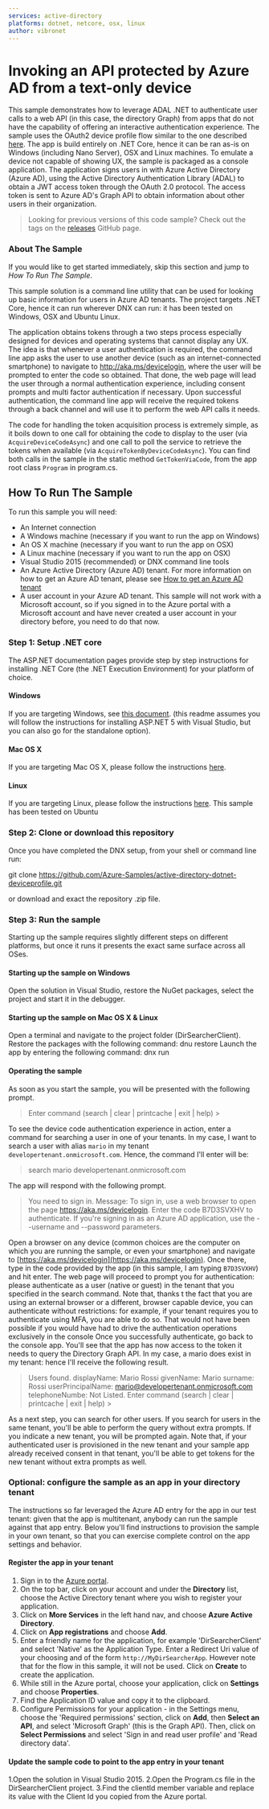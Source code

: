```yaml
---
services: active-directory
platforms: dotnet, netcore, osx, linux
author: vibronet
---
```


# Invoking an API protected by Azure AD from a text-only device

This sample demonstrates how to leverage ADAL .NET to authenticate user calls to a web API (in this case, the directory Graph) from apps that do not have the capability of offering an interactive authentication experience.
The sample uses the OAuth2 device profile flow similar to the one described [here](https://developers.google.com/identity/protocols/OAuth2ForDevices?hl=en). The app is build entirely on .NET Core, hence it can be ran as-is on Windows (including Nano Server), OSX and Linux machines. To emulate a device not capable of showing UX, the sample is packaged as a console application.
The application signs users in with Azure Active Directory (Azure AD), using the Active Directory Authentication Library (ADAL) to obtain a JWT access token through the OAuth 2.0 protocol.  The access token is sent to Azure AD's Graph API to obtain information about other users in their organization.

> Looking for previous versions of this code sample? Check out the tags on the [releases](../../releases) GitHub page.

### About The Sample
If you would like to get started immediately, skip this section and jump to *How To Run The Sample*.

This sample solution is a command line utility that can be used for looking up basic information for users in Azure AD tenants. The project targets .NET Core, hence it can run wherever DNX can run: it has been tested on Windows, OSX and Ubuntu Linux.

The application obtains tokens through a two steps process especially designed for devices and operating systems that cannot display any UX. The idea is that whenever a user authentication is required, the command line app asks the user to use another device (such as an internet-connected smartphone) to navigate to http://aka.ms/devicelogin, where the user will be prompted to enter the code so obtained. That done, the web page will lead the user through a normal authentication experience, including consent prompts and multi factor authentication if necessary. Upon successful authentication, the command line app will receive the required tokens through a back channel and will use it to perform the web API calls it needs.     

The code for handling the token acquisition process is extremely simple, as it boils down to one call for obtaining the code to display to the user (via `AcquireDeviceCodeAsync`) and one call to poll the service to retrieve the tokens when available (via `AcquireTokenByDeviceCodeAsync`). You can find both calls in the sample in the static method `GetTokenViaCode`, from the app root class `Program` in program.cs.

## How To Run The Sample

To run this sample you will need:
- An Internet connection
- A Windows machine (necessary if you want to run the app on Windows)
- An OS X machine (necessary if you want to run the app on OSX)
- A Linux machine (necessary if you want to run the app on OSX)
- Visual Studio 2015 (recommended) or DNX command line tools
- An Azure Active Directory (Azure AD) tenant. For more information on how to get an Azure AD tenant, please see [How to get an Azure AD tenant](https://azure.microsoft.com/en-us/documentation/articles/active-directory-howto-tenant/) 
- A user account in your Azure AD tenant. This sample will not work with a Microsoft account, so if you signed in to the Azure portal with a Microsoft account and have never created a user account in your directory before, you need to do that now.

### Step 1: Setup .NET core

The ASP.NET documentation pages provide step by step instructions for installing .NET Core (the .NET Execution Environment) for your platform of choice.
#### Windows
If you are targeting Windows, see [this document](https://docs.asp.net/en/latest/getting-started/installing-on-windows.html).
(this readme assumes you will follow the instructions for installing ASP.NET 5 with Visual Studio, but you can also go for the standalone option).
#### Mac OS X
If you are targeting Mac OS X, please follow the instructions [here](https://docs.asp.net/en/latest/getting-started/installing-on-mac.html). 
#### Linux
If you are targeting Linux, please follow the instructions [here](https://docs.asp.net/en/latest/getting-started/installing-on-linux.html). This sample has been tested on Ubuntu 

### Step 2: Clone or download this repository

Once you have completed the DNX setup, from your shell or command line run:

git clone https://github.com/Azure-Samples/active-directory-dotnet-deviceprofile.git 

or download and exact the repository .zip file.


### Step 3: Run the sample

Starting up the sample requires slightly different steps on different platforms, but once it runs it presents the exact same surface across all OSes.   

#### Starting up the sample on Windows
Open the solution in Visual Studio, restore the NuGet packages, select the project and start it in the debugger.

#### Starting up the sample on Mac OS X & Linux
Open a terminal and navigate to the project folder (DirSearcherClient).
Restore the packages with the following command:
    dnu restore
Launch the app by entering the following command:
    dnx run

#### Operating the sample

As soon as you start the sample, you will be presented with the following prompt.

>  Enter command (search | clear | printcache | exit | help) >

To see the device code authentication experience in action, enter a command for searching a user in one of your tenants. In my case, I want to search a user with alias `mario` in my tenant `developertenant.onmicrosoft.com`. Hence, the command I'll enter will be:

> search mario developertenant.onmicrosoft.com

The app will respond with the following prompt.

> You need to sign in.
> Message: To sign in, use a web browser to open the page https://aka.ms/devicelogin. Enter the code B7D3SVXHV to authenticate. If you're signing in as an Azure AD application, use the --username and --password parameters.

Open a browser on any device (common choices are the computer on which you are running the sample, or even your smartphone) and navigate to [https://aka.ms/devicelogin](https://aka.ms/devicelogin). Once there, type in the code provided by the app (in this sample, I am typing `B7D3SVXHV`) and hit enter.
The web page will proceed to prompt you for authentication: please authenticate as a user (native or guest) in the tenant that you specified in the search command. Note that, thanks t the fact that you are using an external browser or a different, browser capable device, you can authenticate without restrictions: for example, if your tenant requires you to authenticate using MFA, you are able to do so. That would not have been possible if you would have had to drive the authentication operations exclusively in the console
Once you successfully authenticate, go back to the console app. You'll see that the app has now access to the token it needs to query the Directory Graph API. In my case, a mario does exist in my tenant: hence I'll receive the following result.

> Users found.
> displayName: Mario Rossi
> givenName: Mario
> surname: Rossi
> userPrincipalName: mario@developertenant.onmicrosoft.com
> telephoneNumbe: Not Listed.
> Enter command (search | clear | printcache | exit | help) >
> > 

As a next step, you can search for other users. If you search for users in the same tenant, you'll be able to perform the query without extra prompts. If you indicate a new tenant, you will be prompted again. Note that, if your authenticated user is provisioned in the new tenant and your sample app already received consent in that tenant, you'll be able to get tokens for the new tenant without extra prompts as well.   

### Optional: configure the sample as an app in your directory tenant

The instructions so far leveraged the Azure AD entry for the app in our test tenant: given that the app is multitenant, anybody can run the sample against that app entry.
Below you'll find instructions to provision the sample in your own tenant, so that you can exercise complete control on the app settings and behavior. 

#### Register the app in your tenant


1. Sign in to the [Azure portal](https://portal.azure.com).
2. On the top bar, click on your account and under the **Directory** list, choose the Active Directory tenant where you wish to register your application.
3. Click on **More Services** in the left hand nav, and choose **Azure Active Directory**.
4. Click on **App registrations** and choose **Add**.
5. Enter a friendly name for the application, for example 'DirSearcherClient' and select 'Native' as the Application Type. Enter a Redirect Uri value of your choosing and of the form `http://MyDirSearcherApp`. However note that for the flow in this sample, it will not be used. Click on **Create** to create the application.
6. While still in the Azure portal, choose your application, click on **Settings** and choose **Properties**.
7. Find the Application ID value and copy it to the clipboard.
8. Configure Permissions for your application - in the Settings menu, choose the 'Required permissions' section, click on **Add**, then **Select an API**, and select 'Microsoft Graph' (this is the Graph API). Then, click on  **Select Permissions** and select 'Sign in and read user profile' and 'Read directory data'. 


#### Update the sample code to point to the app entry in your tenant

1.Open the solution in Visual Studio 2015.
2.Open the Program.cs file in the DirSearcherClient project.
3.Find the clientId member variable and replace its value with the Client Id you copied from the Azure portal.

